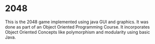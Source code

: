 # 2048
This is the 2048 game implemented using java GUI and graphics.
It was done as part of an Object Oriented Programming Course. It incorporates Object Oriented Concepts like polymorphism and modularity using basic Java. 
